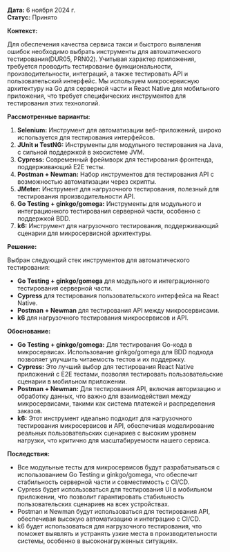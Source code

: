 **Дата:** 6 ноября 2024 г.  
**Статус:** Принято

**Контекст:**

Для обеспечения качества сервиса такси и быстрого выявления ошибок необходимо выбрать инструменты для автоматического тестирования(DUR05, PRN02). Учитывая характер приложения, требуется проводить тестирование функциональности, производительности, интеграций, а также тестировать API и пользовательский интерфейс. Мы используем микросервисную архитектуру на Go для серверной части и React Native для мобильного приложения, что требует специфических инструментов для тестирования этих технологий.

**Рассмотренные варианты:**

1. **Selenium:** Инструмент для автоматизации веб-приложений, широко используется для тестирования интерфейсов.
2. **JUnit и TestNG:** Инструменты для модульного тестирования на Java, с сильной поддержкой в экосистеме JVM.
3. **Cypress:** Современный фреймворк для тестирования фронтенда, поддерживающий E2E тесты.
4. **Postman + Newman:** Набор инструментов для тестирования API с возможностью автоматизации через скрипты.
5. **JMeter:** Инструмент для нагрузочного тестирования, полезный для тестирования производительности API.
6. **Go Testing + ginkgo/gomega:** Инструменты для модульного и интеграционного тестирования серверной части, особенно с поддержкой BDD.
7. **k6:** Инструмент для нагрузочного тестирования, поддерживающий сценарии для микросервисной архитектуры.

**Решение:**

Выбран следующий стек инструментов для автоматического тестирования:

- **Go Testing + ginkgo/gomega** для модульного и интеграционного тестирования серверной части.
- **Cypress** для тестирования пользовательского интерфейса на React Native.
- **Postman + Newman** для тестирования API между микросервисами.
- **k6** для нагрузочного тестирования микросервисов и API.

**Обоснование:**

- **Go Testing + ginkgo/gomega:** Для тестирования Go-кода в микросервисах. Использование ginkgo/gomega для BDD подхода позволяет улучшить читаемость тестов и их поддержку.
- **Cypress:** Это лучший выбор для тестирования React Native приложений с E2E тестами, позволяя тестировать пользовательские сценарии в мобильном приложении. 
- **Postman + Newman:** Для тестирования API, включая авторизацию и обработку данных, что важно для взаимодействия между микросервисами, такими как система платежей и распределения заказов.
- **k6:** Этот инструмент идеально подходит для нагрузочного тестирования микросервисов и API, обеспечивая моделирование реальных пользовательских сценариев с высоким уровнем нагрузки, что критично для масштабируемости нашего сервиса.

**Последствия:**

- Все модульные тесты для микросервисов будут разрабатываться с использованием Go Testing и ginkgo/gomega, что обеспечит стабильность серверной части и совместимость с CI/CD.
- Cypress будет использоваться для тестирования UI в мобильном приложении, что позволит гарантировать стабильность пользовательских сценариев на всех устройствах.
- Postman и Newman будут использоваться для тестирования API, обеспечивая высокую автоматизацию и интеграцию с CI/CD.
- k6 будет использоваться для нагрузочного тестирования, что поможет выявлять и устранять узкие места в производительности системы, особенно в высоконагруженных ситуациях.